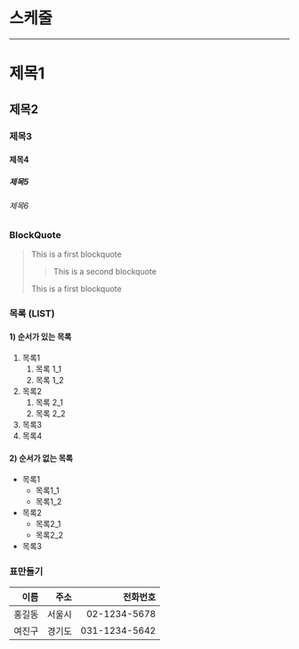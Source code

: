# 스케줄

---

# 제목1

## 제목2

### 제목3

#### 제목4

##### 제목5

###### 제목6

### BlockQuote

> This is a first blockquote
>
> > This is a second blockquote
>
> This is a first blockquote

### 목록 (LIST)

#### 1) 순서가 있는 목록

1.  목록1
    1. 목록 1_1
    2. 목록 1_2
2.  목록2
    1. 목록 2_1
    2. 목록 2_2
3.  목록3
4.  목록4

#### 2) 순서가 없는 목록

- 목록1
  - 목록1_1
  - 목록1_2
- 목록2
  - 목록2_1
  - 목록2_2
- 목록3

### 표만들기

|   이름 |   주소 |      전화번호 |
| -----: | -----: | ------------: |
| 홍길동 | 서울시 |  02-1234-5678 |
| 여진구 | 경기도 | 031-1234-5642 |
